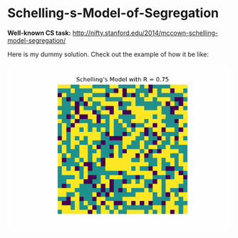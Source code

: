 # Schelling-s-Model-of-Segregation

**Well-known CS task:** 
http://nifty.stanford.edu/2014/mccown-schelling-model-segregation/

Here is my dummy solution. Check out the example of how it be like:

<p align="center">
  <img src="https://github.com/Vitaly-Protasov/Schelling-s-Model-of-Segregation/blob/master/Scheling_R%200.75.gif" width="700" title="hover text">
</p>
